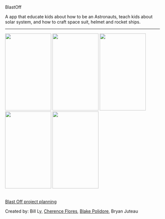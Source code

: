 BlastOff

A app that educate kids about how to be an Astronauts, teach kids about solar system, and how to craft space suit, helmet and rocket ships.   

-----------------
<html>
<body>

<img src="http://i.imgur.com/PG6QzS1.png" width = "150" height = "250">
<img src="http://i.imgur.com/SmXNTdk.png" width = "150" height = "250">
<img src="http://i.imgur.com/Km2Mdtq.png" width = "150" height = "250">
<img src="http://i.imgur.com/GUp0PMU.png" width = "150" height = "250">
<img src="http://i.imgur.com/W2xE0wy.png" width = "150" height = "250">

<br><a href="https://docs.google.com/presentation/d/1u23ECoAjBnLyhkRRIxF57c7oYCsD7VAoTtbcBI3TQ-c/edit?usp=sharing"> Blast Off project planning</a>

<p>Created by: Bill Ly, <a href="https://github.com/cherence">Cherence Flores</a>, <a href="https://github.com/blakepolidore">Blake Polidore</a>, Bryan Juteau</p>

</body>
</html>